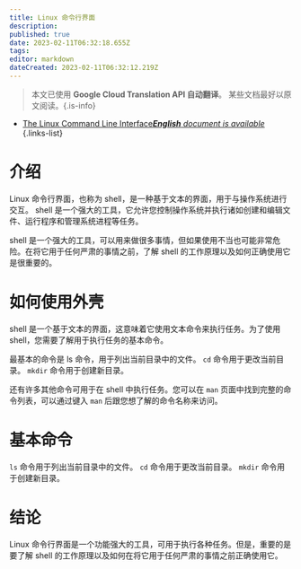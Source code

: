 ```yaml
---
title: Linux 命令行界面
description: 
published: true
date: 2023-02-11T06:32:18.655Z
tags: 
editor: markdown
dateCreated: 2023-02-11T06:32:12.219Z
---
```


> 本文已使用 **Google Cloud Translation API 自动翻译**。
某些文档最好以原文阅读。{.is-info}



- [The Linux Command Line Interface***English** document is available*](/en/Knowledge-base/Linux/the-linux-command-line-interface)
{.links-list}


# 介绍

Linux 命令行界面，也称为 shell，是一种基于文本的界面，用于与操作系统进行交互。 shell 是一个强大的工具，它允许您控制操作系统并执行诸如创建和编辑文件、运行程序和管理系统进程等任务。

shell 是一个强大的工具，可以用来做很多事情，但如果使用不当也可能非常危险。在将它用于任何严肃的事情之前，了解 shell 的工作原理以及如何正确使用它是很重要的。

# 如何使用外壳

shell 是一个基于文本的界面，这意味着它使用文本命令来执行任务。为了使用 shell，您需要了解用于执行任务的基本命令。

最基本的命令是 ls 命令，用于列出当前目录中的文件。 `cd` 命令用于更改当前目录。 `mkdir` 命令用于创建新目录。

还有许多其他命令可用于在 shell 中执行任务。您可以在 `man` 页面中找到完整的命令列表，可以通过键入 `man` 后跟您想了解的命令名称来访问。

# 基本命令

`ls` 命令用于列出当前目录中的文件。 `cd` 命令用于更改当前目录。 `mkdir` 命令用于创建新目录。

# 结论

Linux 命令行界面是一个功能强大的工具，可用于执行各种任务。但是，重要的是要了解 shell 的工作原理以及如何在将它用于任何严肃的事情之前正确使用它。